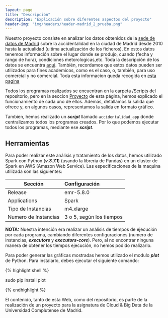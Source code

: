 ```yaml
---
layout: page
title: "Descripción"
description: "Explicación sobre diferentes aspectos del proyecto"
header-img: "img/headers/header-madrid_2_prueba.png"
---
```


Nuestro proyecto consiste en analizar los datos obtenidos de la [sede de datos de Madrid][1] sobre la accidentalidad en la ciudad de Madrid desde 2010 hasta la actualidad (ultima actualización de los ficheros). En estos datos tenemos información sobre el lugar donde se produjo, cuando (fecha y rango de hora), condiciones metorologicas,etc. Toda la descripción de los datos se encuentra [aqui][2]. También, recordamos que estos datos pueden ser utilizados para fines academicos, como es el caso, o, también, para uso comercial y no comercial. Toda esta informacion queda recogida en [esta pagina][4]

Todos los programas realizados se encuentran en la carpeta /Scripts del repositorio, pero en la seccion [Proyecto][3] de esta página, hemos explicado el funcionamiento de cada uno de ellos. Además, detallamos la salida que ofrece y, en algunos casos, representamos la salida en formato gráfico.

Tambien, hemos realizado un ***script*** llamado `accidentalidad_app` donde centralizamos todos los programas creados. Por lo que podemos ejecutar todos los programas, mediante ese ***script***.

## Herramientas
Para poder realizar este análisis y tratamiento de los datos, hemos utilizado Spark con Python (***v.3.7.1***) (usando la libreria de Pandas) en un cluster de Spark en AWS (Amazon Web Service).
Las especificaciones de la maquina utilizada son las siguientes:

Sección | Configuración
|---------|:----------|
Release   | emr-5.8.0
Applications    | Spark
Tipo de Instancias  | m4.xlarge
Numero de Instancias  | 3 o 5, según los tiempos

**NOTA:** Nuestra intención era realizar un análisis de tiempos de ejecución por cada programa, cambiando diferentes configuraciones (numero de instancias, ***executors*** y ***executors-core***). Pero, al no encontrar ninguna manera de obtener los tiempos ejecución, no hemos podido realizarlo.

Para poder generar las gráficas mostradas hemos utilizado el modulo ***plot*** de Python. Para instalarlo, debes ejecutar el siguiente comando:

{% highlight shell %}

sudo pip install plot

{% endhighlight %}


El contenido, tanto de esta Web, como del repositorio, es parte de la realización de un proyecto para la asignatura de Cloud & Big Data de la Universidad Complutense de Madrid.
	









[1]:https://datos.madrid.es/portal/site/egob/menuitem.c05c1f754a33a9fbe4b2e4b284f1a5a0/?vgnextoid=7c2843010d9c3610VgnVCM2000001f4a900aRCRD&vgnextchannel=374512b9ace9f310VgnVCM100000171f5a0aRCRD&vgnextfmt=default
[2]:https://datos.madrid.es/FWProjects/egob/Catalogo/Seguridad/Ficheros/Documento_estructura_accidentes_trafico_v1.pdf
[3]:https://artuyero.github.io/Cloud_BigData_UCM//projects/project1/
[4]:https://datos.madrid.es/portal/site/egob/menuitem.400a817358ce98c34e937436a8a409a0/?vgnextoid=b4c412b9ace9f310VgnVCM100000171f5a0aRCRD&vgnextchannel=b4c412b9ace9f310VgnVCM100000171f5a0aRCRD&vgnextfmt=default